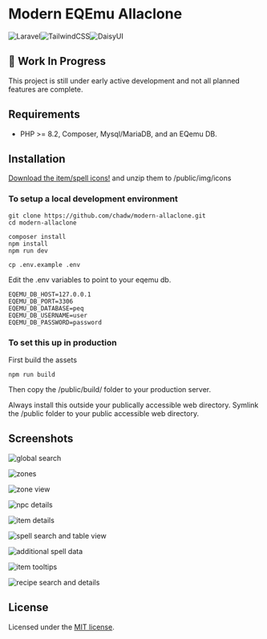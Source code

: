 # Modern EQEmu Allaclone
![Laravel](https://img.shields.io/badge/laravel-%23FF2D20.svg?style=for-the-badge&logo=laravel&logoColor=white)![TailwindCSS](https://img.shields.io/badge/tailwindcss-%2338B2AC.svg?style=for-the-badge&logo=tailwind-css&logoColor=white)![DaisyUI](https://img.shields.io/badge/daisyui-5A0EF8?style=for-the-badge&logo=daisyui&logoColor=white)

## 🚧 Work In Progress
This project is still under early active development and not all planned features are complete.

## Requirements

- PHP >= 8.2, Composer, Mysql/MariaDB, and an EQemu DB.

## Installation

[Download the item/spell icons!](https://github.com/chadw/modern-allaclone/releases/download/1.0.0/icons.zip) and unzip them to /public/img/icons

### To setup a local development environment
```
git clone https://github.com/chadw/modern-allaclone.git
cd modern-allaclone

composer install
npm install
npm run dev

cp .env.example .env
```

Edit the .env variables to point to your eqemu db.
```
EQEMU_DB_HOST=127.0.0.1
EQEMU_DB_PORT=3306
EQEMU_DB_DATABASE=peq
EQEMU_DB_USERNAME=user
EQEMU_DB_PASSWORD=password
```
### To set this up in production
First build the assets
```
npm run build
```
Then copy the /public/build/ folder to your production server.

Always install this outside your publically accessible web directory. Symlink the /public folder to your public accessible web directory.

## Screenshots

![global search](https://github.com/user-attachments/assets/928ad81d-bbd0-459e-90ab-c9a60879044a)

![zones](https://github.com/user-attachments/assets/186bb44c-d820-404e-b630-bcf993cdf114)

![zone view](https://github.com/user-attachments/assets/b8d27fe8-5037-4974-8d7b-988afa0d3a75)

![npc details](https://github.com/user-attachments/assets/194a897f-5123-4cae-a691-9c6c8a7d3862)

![item details](https://github.com/user-attachments/assets/eaef9979-d73b-4db0-aa7b-64d545f0d8c2)

![spell search and table view](https://github.com/user-attachments/assets/95cd93bf-9d93-4eb6-a924-012492a0c0d0)

![additional spell data](https://github.com/user-attachments/assets/feb15f5c-28c1-4acc-9f78-c10a47eacc70)

![item tooltips](https://github.com/user-attachments/assets/27fb0872-4765-4588-b414-0fd0f161e478)

![recipe search and details](https://github.com/user-attachments/assets/3ccb49ad-76f7-454b-86b6-ca8a2d5a145e)

## License

Licensed under the [MIT license](https://opensource.org/licenses/MIT).
